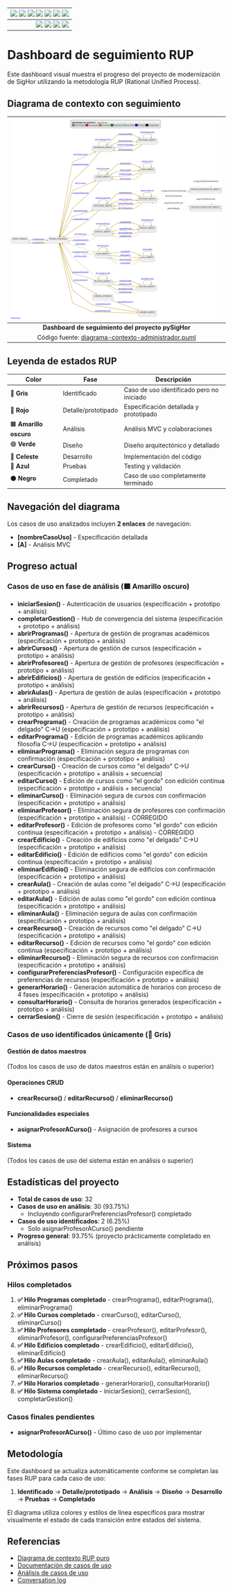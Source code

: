<div align=right>
 
|[![](https://img.shields.io/badge/-Inicio-FFF?style=flat&logo=Emlakjet&logoColor=black)](../../README.md) [![](https://img.shields.io/badge/-RUP-FFF?style=flat&logo=Elsevier&logoColor=black)](../README.md) [![](https://img.shields.io/badge/-Modelo_del_dominio-FFF?style=flat&logo=freedesktop.org&logoColor=black)](../00-casos-uso/00-modelo-del-dominio/modelo-dominio.md) [![](https://img.shields.io/badge/-Actores_&_Casos_de_Uso-FFF?style=flat&logo=crewunited&logoColor=black)](../00-casos-uso/01-actores-casos-uso/actores-casos-uso.md) [![](https://img.shields.io/badge/-Diagrama_de_contexto-FFF?style=flat&logo=diagramsdotnet&logoColor=black)](../00-casos-uso/01-actores-casos-uso/diagrama-contexto-administrador.md) [![](https://img.shields.io/badge/-Detalle_&_Prototipo-FFF?style=flat&logo=typeorm&logoColor=black)](../00-casos-uso/02-detalle/README.md) [![](https://img.shields.io/badge/-Análisis-FFF?style=flat&logo=multisim&logoColor=black)](../01-analisis/casos-uso/README.md)
|-:
|[![](https://img.shields.io/badge/-Estado-FFF?style=flat&logo=greensock&logoColor=black)](../README.md) [![](https://img.shields.io/badge/-Propuesta_de_dashboard-FFF?style=flat&logo=composer&logoColor=black)](https://raw.githubusercontent.com/mmasias/pySigHor/main/images/RUP/99-seguimiento/diagrama-contexto-administrador.svg) [![](https://img.shields.io/badge/-Reflexiones-FFF?style=flat&logo=hootsuite&logoColor=black)](../../extraDocs/README.md) [![](https://img.shields.io/badge/-Log_de_conversación-FFF?style=flat&logo=gnometerminal&logoColor=black)](../../conversation-log.md)

</div>

# Dashboard de seguimiento RUP

Este dashboard visual muestra el progreso del proyecto de modernización de SigHor utilizando la metodología RUP (Rational Unified Process).

## Diagrama de contexto con seguimiento

<div align=center>

|![Dashboard RUP - Diagrama de Contexto](/images/RUP/99-seguimiento/diagrama-contexto-administrador.svg)|
|:-:|
|**Dashboard de seguimiento del proyecto pySigHor**|
|Código fuente: [diagrama-contexto-administrador.puml](diagrama-contexto-administrador.puml)|

</div>

## Leyenda de estados RUP

|Color|Fase|Descripción|
|-|-|-|
|🔘 **Gris**|Identificado|Caso de uso identificado pero no iniciado|
|🔴 **Rojo**|Detalle/prototipado|Especificación detallada y prototipado|
|🟫 **Amarillo oscuro**|Análisis|Análisis MVC y colaboraciones|
|🟢 **Verde**|Diseño|Diseño arquitectónico y detallado|
|🔵 **Celeste**|Desarrollo|Implementación del código|
|🔵 **Azul**|Pruebas|Testing y validación|
|⚫ **Negro**|Completado|Caso de uso completamente terminado|

## Navegación del diagrama

Los casos de uso analizados incluyen **2 enlaces** de navegación:
- **[nombreCasoUso]** - Especificación detallada
- **[A]** - Análisis MVC

## Progreso actual

### Casos de uso en fase de análisis (🟫 Amarillo oscuro)

- **iniciarSesion()** - Autenticación de usuarios (especificación + prototipo + análisis)
- **completarGestion()** - Hub de convergencia del sistema (especificación + prototipo + análisis)
- **abrirProgramas()** - Apertura de gestión de programas académicos (especificación + prototipo + análisis)
- **abrirCursos()** - Apertura de gestión de cursos (especificación + prototipo + análisis)
- **abrirProfesores()** - Apertura de gestión de profesores (especificación + prototipo + análisis)
- **abrirEdificios()** - Apertura de gestión de edificios (especificación + prototipo + análisis)
- **abrirAulas()** - Apertura de gestión de aulas (especificación + prototipo + análisis)
- **abrirRecursos()** - Apertura de gestión de recursos (especificación + prototipo + análisis)
- **crearPrograma()** - Creación de programas académicos como "el delgado" C→U (especificación + prototipo + análisis)
- **editarPrograma()** - Edición de programas académicos aplicando filosofía C→U (especificación + prototipo + análisis)
- **eliminarPrograma()** - Eliminación segura de programas con confirmación (especificación + prototipo + análisis)
- **crearCurso()** - Creación de cursos como "el delgado" C→U (especificación + prototipo + análisis + secuencia)
- **editarCurso()** - Edición de cursos como "el gordo" con edición continua (especificación + prototipo + análisis + secuencia)
- **eliminarCurso()** - Eliminación segura de cursos con confirmación (especificación + prototipo + análisis)
- **eliminarProfesor()** - Eliminación segura de profesores con confirmación (especificación + prototipo + análisis) - CORREGIDO
- **editarProfesor()** - Edición de profesores como "el gordo" con edición continua (especificación + prototipo + análisis) - CORREGIDO
- **crearEdificio()** - Creación de edificios como "el delgado" C→U (especificación + prototipo + análisis)
- **editarEdificio()** - Edición de edificios como "el gordo" con edición continua (especificación + prototipo + análisis)
- **eliminarEdificio()** - Eliminación segura de edificios con confirmación (especificación + prototipo + análisis)
- **crearAula()** - Creación de aulas como "el delgado" C→U (especificación + prototipo + análisis)
- **editarAula()** - Edición de aulas como "el gordo" con edición continua (especificación + prototipo + análisis)
- **eliminarAula()** - Eliminación segura de aulas con confirmación (especificación + prototipo + análisis)
- **crearRecurso()** - Creación de recursos como "el delgado" C→U (especificación + prototipo + análisis)
- **editarRecurso()** - Edición de recursos como "el gordo" con edición continua (especificación + prototipo + análisis)
- **eliminarRecurso()** - Eliminación segura de recursos con confirmación (especificación + prototipo + análisis)
- **configurarPreferenciasProfesor()** - Configuración específica de preferencias de recursos (especificación + prototipo + análisis)
- **generarHorario()** - Generación automática de horarios con proceso de 4 fases (especificación + prototipo + análisis)
- **consultarHorario()** - Consulta de horarios generados (especificación + prototipo + análisis)
- **cerrarSesion()** - Cierre de sesión (especificación + prototipo + análisis)

### Casos de uso identificados únicamente (🔘 Gris)

#### Gestión de datos maestros
(Todos los casos de uso de datos maestros están en análisis o superior)

#### Operaciones CRUD

- **crearRecurso()** / **editarRecurso()** / **eliminarRecurso()**

#### Funcionalidades especiales

- **asignarProfesorACurso()** - Asignación de profesores a cursos

#### Sistema

(Todos los casos de uso del sistema están en análisis o superior)

## Estadísticas del proyecto

- **Total de casos de uso**: 32
- **Casos de uso en análisis**: 30 (93.75%)
  - Incluyendo configurarPreferenciasProfesor() completado
- **Casos de uso identificados**: 2 (6.25%)
  - Solo asignarProfesorACurso() pendiente
- **Progreso general**: 93.75% (proyecto prácticamente completado en análisis)

## Próximos pasos

### Hilos completados
1. **✅ Hilo Programas completado** - crearPrograma(), editarPrograma(), eliminarPrograma()
2. **✅ Hilo Cursos completado** - crearCurso(), editarCurso(), eliminarCurso()
3. **✅ Hilo Profesores completado** - crearProfesor(), editarProfesor(), eliminarProfesor(), configurarPreferenciasProfesor()
4. **✅ Hilo Edificios completado** - crearEdificio(), editarEdificio(), eliminarEdificio()
5. **✅ Hilo Aulas completado** - crearAula(), editarAula(), eliminarAula()
6. **✅ Hilo Recursos completado** - crearRecurso(), editarRecurso(), eliminarRecurso()
7. **✅ Hilo Horarios completado** - generarHorario(), consultarHorario()
8. **✅ Hilo Sistema completado** - iniciarSesion(), cerrarSesion(), completarGestion()

### Casos finales pendientes
- **asignarProfesorACurso()** - Último caso de uso por implementar

## Metodología

Este dashboard se actualiza automáticamente conforme se completan las fases RUP para cada caso de uso:

1. **Identificado** → **Detalle/prototipado** → **Análisis** → **Diseño** → **Desarrollo** → **Pruebas** → **Completado**

El diagrama utiliza colores y estilos de línea específicos para mostrar visualmente el estado de cada transición entre estados del sistema.

## Referencias

- [Diagrama de contexto RUP puro](../00-casos-uso/01-actores-casos-uso/diagrama-contexto-administrador.md)
- [Documentación de casos de uso](../00-casos-uso/02-detalle/README.md)
- [Análisis de casos de uso](../01-analisis/casos-uso/README.md)
- [Conversation log](../../conversation-log.md)
